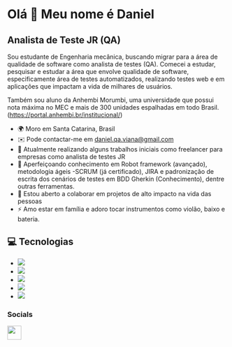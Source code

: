 Olá 👋 Meu nome é Daniel
============================

Analista de Teste JR (QA)
------------------------

Sou estudante de Engenharia mecânica, buscando migrar para a área de qualidade de software como analista de testes (QA). Comecei a estudar, pesquisar e estudar a área que envolve qualidade de software, especificamente área de testes automatizados, realizando testes web e em aplicações que impactam a vida de milhares de usuários.

Também sou aluno da Anhembi Morumbi, uma universidade que possui nota máxima no MEC  e mais de 300 unidades espalhadas em todo Brasil. (https://portal.anhembi.br/institucional/)

* 🌍 Moro em Santa Catarina, Brasil
* ✉️ Pode contactar-me em [daniel.qa.viana@gmail.com](mailto:daniel.qa.viana@gmail.com)
* 🚀 Atualmente realizando alguns trabalhos iniciais como freelancer para empresas como analista de testes JR
* 🧠 Aperfeiçoando conhecimento em Robot framework (avançado), metodologia ágeis -SCRUM (já certificado), JIRA e padronização de escrita dos cenários de testes em 
      BDD Gherkin (Conhecimento), dentre outras ferramentas.
* 🤝 Estou aberto a colaborar em projetos de alto impacto na vida das pessoas
* ⚡ Amo estar em família e adoro tocar instrumentos como violão, baixo e bateria.

 ## 💻 Tecnologias

* <img src="https://img.shields.io/badge/Robot%20Framework-000000?style=for-the-badge&logo=robot-framework&logoColor=white" /> <br/>
* <img src="https://img.shields.io/badge/Selenium-43B02A?style=for-the-badge&logo=Selenium&logoColor=white"/> <br/>
* <img src="https://img.shields.io/badge/VSCode-0078D4?style=for-the-badge&logo=visual%20studio%20code&logoColor=white"/> <br/>
* <img src="https://img.shields.io/badge/Python-FFD43B?style=for-the-badge&logo=python&logoColor=blue" /> <br/>
* <img src="https://img.shields.io/badge/Jira-0052CC?style=for-the-badge&logo=Jira&logoColor=white" />

### Socials

<a href="https://www.linkedin.com/in/daniel-vianna-8a646a285" target="_blank" rel="noreferrer"><img src="https://raw.githubusercontent.com/danielcranney/readme-generator/main/public/icons/socials/linkedin.svg" width="32" height="32" />
